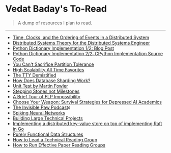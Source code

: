 # Vedat Baday's To-Read

> A dump of resources I plan to read.
- - -

- [Time, Clocks, and the Ordering of Events in a Distributed System](https://lamport.azurewebsites.net/pubs/time-clocks.pdf)
- [Distributed Systems Theory for the Distributed Systems Engineer](https://www.the-paper-trail.org/post/2014-08-09-distributed-systems-theory-for-the-distributed-systems-engineer/)
- [Python Dictionary Implementation 1/2: Blog Post](http://www.laurentluce.com/posts/python-dictionary-implementation/)
- [Python Dictionary Implementation 2/2: CPython Implementation Source Code](https://github.com/python/cpython/blob/main/Objects/dictobject.c)
- [You Can't Sacrifice Partition Tolerance](https://codahale.com/you-cant-sacrifice-partition-tolerance/)
- [High Scalability All Time Favorites](https://web.archive.org/web/20230127170444/http://highscalability.com/all-time-favorites/)
- [The TTY Demistified](http://www.linusakesson.net/programming/tty/index.php)
- [How Does Database Sharding Work?](https://planetscale.com/blog/how-does-database-sharding-work)
- [Unit Test by Martin Fowler](https://www.martinfowler.com/bliki/UnitTest.html)
- [Stepping Stones not Milestones](https://medium.com/@jamesacowling/stepping-stones-not-milestones-e6be0073563f)
- [A Brief Tour of FLP Impossibility](https://www.the-paper-trail.org/post/2008-08-13-a-brief-tour-of-flp-impossibility/)
- [Choose Your Weapon: Survival Strategies for Depressed AI Academics](https://arxiv.org/abs/2304.06035)
- [The Invisible Paw Podcast](https://freakonomics.com/podcast/the-invisible-paw/)s
- [Spiking Neural Networks](https://pub.towardsai.net/the-complete-guide-to-spiking-neural-networks-d0a85fa6a64?gi=11464698c1a9)
- [Building Large Technical Projects](https://mitchellh.com/writing/building-large-technical-projects)
- [Implementing a distributed key-value store on top of implementing Raft in Go](https://notes.eatonphil.com/2023-05-25-raft.html)
- [Purely Functional Data Structures](https://www.cs.cmu.edu/~rwh/students/okasaki.pdf)
- [How to Lead a Technical Reading Group](http://www.wucathy.com/blog/wp-content/uploads/2016/07/2012-How-to-lead-a-technical-reading-group-Cathy-Wu.pdf)
- [How to Run Effective Paper Reading Groups](http://muratbuffalo.blogspot.com/2015/05/how-to-run-effective-paper-reading.html)

